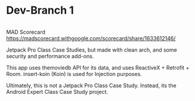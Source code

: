 # Dev-Branch 1
[![<VStev>](https://circleci.com/gh/VStev/casestudy-jetpack/tree/development-branch-1.svg?style=svg)](https://circleci.com/gh/VStev/?branch=development-branch-1)
  
MAD Scorecard https://madscorecard.withgoogle.com/scorecard/share/1633612146/
  
Jetpack Pro Class Case Studies, but made with clean arch, and some security and performance add-ons.

This app uses themoviedb API for its data, and uses ReactiveX + Retrofit + Room. insert-koin (Koin) is used for Injection purposes.

Ultimately, this is not a Jetpack Pro Class Case Study. Instead, its the Android Expert Class Case Study project.
